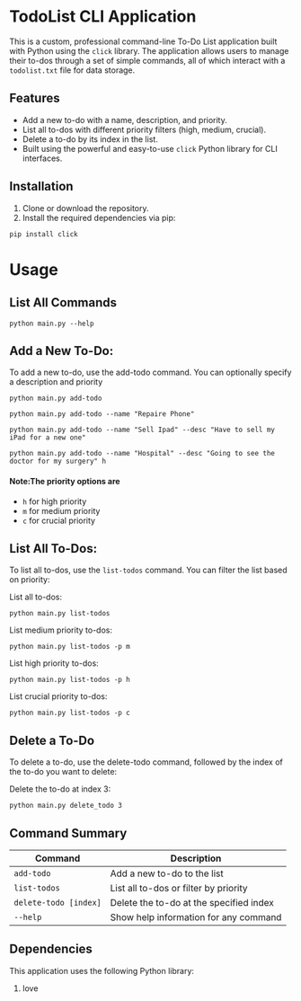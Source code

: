 # TodoList CLI Application

This is a custom, professional command-line To-Do List application built with Python using the `click` library. The application allows users to manage their to-dos through a set of simple commands, all of which interact with a `todolist.txt` file for data storage.

## Features

- Add a new to-do with a name, description, and priority.
- List all to-dos with different priority filters (high, medium, crucial).
- Delete a to-do by its index in the list.
- Built using the powerful and easy-to-use `click` Python library for CLI interfaces.

## Installation

1. Clone or download the repository.
2. Install the required dependencies via pip:

```
pip install click
```

# Usage

## List All Commands

```
python main.py --help
```

## Add a New To-Do:

To add a new to-do, use the add-todo command. You can optionally specify a description and priority

```
python main.py add-todo
```

```
python main.py add-todo --name "Repaire Phone"
```

```
python main.py add-todo --name "Sell Ipad" --desc "Have to sell my iPad for a new one"
```

```
python main.py add-todo --name "Hospital" --desc "Going to see the doctor for my surgery" h
```

#### Note:The priority options are

- `h` for high priority
- `m` for medium priority
- `c` for crucial priority

## List All To-Dos:

To list all to-dos, use the `list-todos` command. You can filter the list based on priority:

List all to-dos:

```
python main.py list-todos
```

List medium priority to-dos:

```
python main.py list-todos -p m
```

List high priority to-dos:

```
python main.py list-todos -p h
```

List crucial priority to-dos:

```
python main.py list-todos -p c
```

## Delete a To-Do

To delete a to-do, use the delete-todo command, followed by the index of the to-do you want to delete:

Delete the to-do at index 3:

```
python main.py delete_todo 3
```

## Command Summary

| Command               | Description                             |
| --------------------- | --------------------------------------- |
| `add-todo`            | Add a new to-do to the list             |
| `list-todos`          | List all to-dos or filter by priority   |
| `delete-todo [index]` | Delete the to-do at the specified index |
| `--help`              | Show help information for any command   |

## Dependencies

This application uses the following Python library:

1. love
